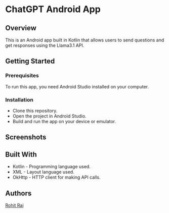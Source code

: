 # ChatGPT Android App

## Overview

This is an Android app built in Kotlin that allows users to send questions and get responses using the Llama3.1 API.

## Getting Started
### Prerequisites
To run this app, you need Android Studio installed on your computer.

### Installation
- Clone this repository.
- Open the project in Android Studio.
- Build and run the app on your device or emulator.

## Screenshots


## Built With
- Kotlin - Programming language used.
- XML - Layout language used.
- OkHttp - HTTP client for making API calls.

## Authors
[Rohit Raj](https://github.com/Rohit-raj-t)
